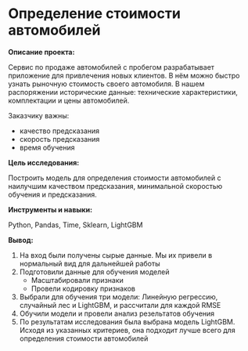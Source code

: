 # Определение стоимости автомобилей

**Описание проекта:**
     
Сервис по продаже автомобилей с пробегом разрабатывает приложение для привлечения новых клиентов. В нём можно быстро узнать рыночную стоимость своего автомобиля. В нашем распоряжении исторические данные: технические характеристики, комплектации и цены автомобилей.

Заказчику важны:

- качество предсказания
- скорость предсказания
- время обучения
    
**Цель исследования:**
    
Построить модель для определения стоимости автомобилей с наилучшим качеством предсказания, 
минимальной скоростью обучения и предсказания.

**Инструменты и навыки:**
    
Python, Pandas, Time, Sklearn, LightGBM

**Вывод:**

1. На вход были получены сырые данные. Мы их привели в нормальный вид для дальнейшей работы
2. Подготовили данные для обучения моделей
   - Масштабировали признаки
   - Провели кодировку признаков
3. Выбрали для обучения три модели: Линейную регрессию, случайный лес и LightGBM, и рассчитали для каждой RMSE
4. Обучили модели и провели анализ резельтатов обучения
5. По результатам исследования была выбрана модель LightGBM. Исходя из указанных критериев, она подходит лучше всего для определения стоимости автомобилей
